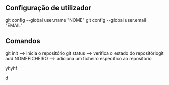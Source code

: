 ## Configuração de utilizador
git config --global user.name "NOME"
git config --global user.email "EMAIL"

## Comandos 
git init --> inicia o repositório git 
status --> verifica o estado do repositóriogit 
add NOMEFICHEIRO --> adiciona um ficheiro específico ao repositório

yhyhf 

d
